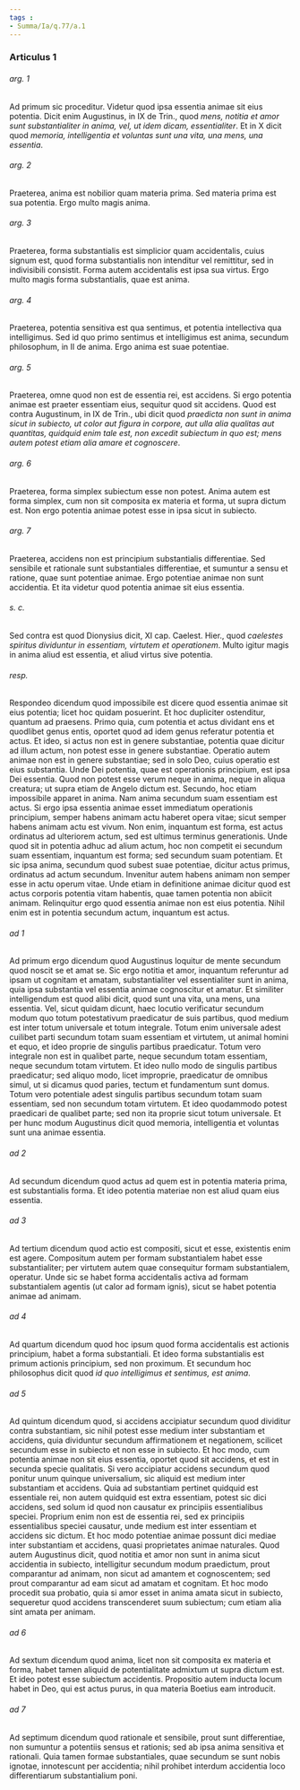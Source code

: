 ```yaml
---
tags : 
- Summa/Ia/q.77/a.1
---
```


### Articulus 1

###### arg. 1
Ad primum sic proceditur. Videtur quod ipsa essentia animae sit eius potentia. Dicit enim Augustinus, in IX de Trin., quod *mens, notitia et amor sunt substantialiter in anima, vel, ut idem dicam, essentialiter*. Et in X dicit quod *memoria, intelligentia et voluntas sunt una vita, una mens, una essentia*.

###### arg. 2
Praeterea, anima est nobilior quam materia prima. Sed materia prima est sua potentia. Ergo multo magis anima.

###### arg. 3
Praeterea, forma substantialis est simplicior quam accidentalis, cuius signum est, quod forma substantialis non intenditur vel remittitur, sed in indivisibili consistit. Forma autem accidentalis est ipsa sua virtus. Ergo multo magis forma substantialis, quae est anima.

###### arg. 4
Praeterea, potentia sensitiva est qua sentimus, et potentia intellectiva qua intelligimus. Sed id quo primo sentimus et intelligimus est anima, secundum philosophum, in II de anima. Ergo anima est suae potentiae.

###### arg. 5
Praeterea, omne quod non est de essentia rei, est accidens. Si ergo potentia animae est praeter essentiam eius, sequitur quod sit accidens. Quod est contra Augustinum, in IX de Trin., ubi dicit quod *praedicta non sunt in anima sicut in subiecto, ut color aut figura in corpore, aut ulla alia qualitas aut quantitas, quidquid enim tale est, non excedit subiectum in quo est; mens autem potest etiam alia amare et cognoscere*.

###### arg. 6
Praeterea, forma simplex subiectum esse non potest. Anima autem est forma simplex, cum non sit composita ex materia et forma, ut supra dictum est. Non ergo potentia animae potest esse in ipsa sicut in subiecto.

###### arg. 7
Praeterea, accidens non est principium substantialis differentiae. Sed sensibile et rationale sunt substantiales differentiae, et sumuntur a sensu et ratione, quae sunt potentiae animae. Ergo potentiae animae non sunt accidentia. Et ita videtur quod potentia animae sit eius essentia.

###### s. c.
Sed contra est quod Dionysius dicit, XI cap. Caelest. Hier., quod *caelestes spiritus dividuntur in essentiam, virtutem et operationem*. Multo igitur magis in anima aliud est essentia, et aliud virtus sive potentia.

###### resp.
Respondeo dicendum quod impossibile est dicere quod essentia animae sit eius potentia; licet hoc quidam posuerint. Et hoc dupliciter ostenditur, quantum ad praesens. Primo quia, cum potentia et actus dividant ens et quodlibet genus entis, oportet quod ad idem genus referatur potentia et actus. Et ideo, si actus non est in genere substantiae, potentia quae dicitur ad illum actum, non potest esse in genere substantiae. Operatio autem animae non est in genere substantiae; sed in solo Deo, cuius operatio est eius substantia. Unde Dei potentia, quae est operationis principium, est ipsa Dei essentia. Quod non potest esse verum neque in anima, neque in aliqua creatura; ut supra etiam de Angelo dictum est. Secundo, hoc etiam impossibile apparet in anima. Nam anima secundum suam essentiam est actus. Si ergo ipsa essentia animae esset immediatum operationis principium, semper habens animam actu haberet opera vitae; sicut semper habens animam actu est vivum. Non enim, inquantum est forma, est actus ordinatus ad ulteriorem actum, sed est ultimus terminus generationis. Unde quod sit in potentia adhuc ad alium actum, hoc non competit ei secundum suam essentiam, inquantum est forma; sed secundum suam potentiam. Et sic ipsa anima, secundum quod subest suae potentiae, dicitur actus primus, ordinatus ad actum secundum. Invenitur autem habens animam non semper esse in actu operum vitae. Unde etiam in definitione animae dicitur quod est actus corporis potentia vitam habentis, quae tamen potentia non abiicit animam. Relinquitur ergo quod essentia animae non est eius potentia. Nihil enim est in potentia secundum actum, inquantum est actus.

###### ad 1
Ad primum ergo dicendum quod Augustinus loquitur de mente secundum quod noscit se et amat se. Sic ergo notitia et amor, inquantum referuntur ad ipsam ut cognitam et amatam, substantialiter vel essentialiter sunt in anima, quia ipsa substantia vel essentia animae cognoscitur et amatur. Et similiter intelligendum est quod alibi dicit, quod sunt una vita, una mens, una essentia. Vel, sicut quidam dicunt, haec locutio verificatur secundum modum quo totum potestativum praedicatur de suis partibus, quod medium est inter totum universale et totum integrale. Totum enim universale adest cuilibet parti secundum totam suam essentiam et virtutem, ut animal homini et equo, et ideo proprie de singulis partibus praedicatur. Totum vero integrale non est in qualibet parte, neque secundum totam essentiam, neque secundum totam virtutem. Et ideo nullo modo de singulis partibus praedicatur; sed aliquo modo, licet improprie, praedicatur de omnibus simul, ut si dicamus quod paries, tectum et fundamentum sunt domus. Totum vero potentiale adest singulis partibus secundum totam suam essentiam, sed non secundum totam virtutem. Et ideo quodammodo potest praedicari de qualibet parte; sed non ita proprie sicut totum universale. Et per hunc modum Augustinus dicit quod memoria, intelligentia et voluntas sunt una animae essentia.

###### ad 2
Ad secundum dicendum quod actus ad quem est in potentia materia prima, est substantialis forma. Et ideo potentia materiae non est aliud quam eius essentia.

###### ad 3
Ad tertium dicendum quod actio est compositi, sicut et esse, existentis enim est agere. Compositum autem per formam substantialem habet esse substantialiter; per virtutem autem quae consequitur formam substantialem, operatur. Unde sic se habet forma accidentalis activa ad formam substantialem agentis (ut calor ad formam ignis), sicut se habet potentia animae ad animam.

###### ad 4
Ad quartum dicendum quod hoc ipsum quod forma accidentalis est actionis principium, habet a forma substantiali. Et ideo forma substantialis est primum actionis principium, sed non proximum. Et secundum hoc philosophus dicit quod *id quo intelligimus et sentimus, est anima*.

###### ad 5
Ad quintum dicendum quod, si accidens accipiatur secundum quod dividitur contra substantiam, sic nihil potest esse medium inter substantiam et accidens, quia dividuntur secundum affirmationem et negationem, scilicet secundum esse in subiecto et non esse in subiecto. Et hoc modo, cum potentia animae non sit eius essentia, oportet quod sit accidens, et est in secunda specie qualitatis. Si vero accipiatur accidens secundum quod ponitur unum quinque universalium, sic aliquid est medium inter substantiam et accidens. Quia ad substantiam pertinet quidquid est essentiale rei, non autem quidquid est extra essentiam, potest sic dici accidens, sed solum id quod non causatur ex principiis essentialibus speciei. Proprium enim non est de essentia rei, sed ex principiis essentialibus speciei causatur, unde medium est inter essentiam et accidens sic dictum. Et hoc modo potentiae animae possunt dici mediae inter substantiam et accidens, quasi proprietates animae naturales. Quod autem Augustinus dicit, quod notitia et amor non sunt in anima sicut accidentia in subiecto, intelligitur secundum modum praedictum, prout comparantur ad animam, non sicut ad amantem et cognoscentem; sed prout comparantur ad eam sicut ad amatam et cognitam. Et hoc modo procedit sua probatio, quia si amor esset in anima amata sicut in subiecto, sequeretur quod accidens transcenderet suum subiectum; cum etiam alia sint amata per animam.

###### ad 6
Ad sextum dicendum quod anima, licet non sit composita ex materia et forma, habet tamen aliquid de potentialitate admixtum ut supra dictum est. Et ideo potest esse subiectum accidentis. Propositio autem inducta locum habet in Deo, qui est actus purus, in qua materia Boetius eam introducit.

###### ad 7
Ad septimum dicendum quod rationale et sensibile, prout sunt differentiae, non sumuntur a potentiis sensus et rationis; sed ab ipsa anima sensitiva et rationali. Quia tamen formae substantiales, quae secundum se sunt nobis ignotae, innotescunt per accidentia; nihil prohibet interdum accidentia loco differentiarum substantialium poni.


